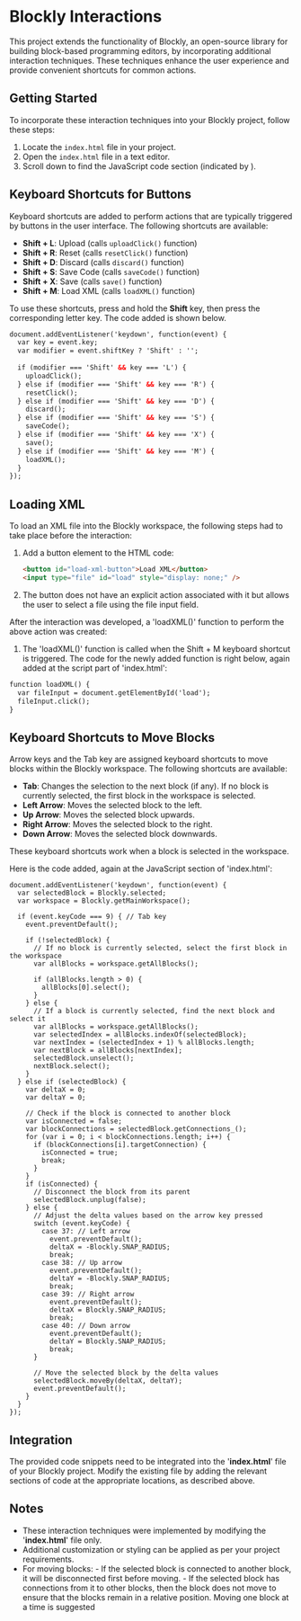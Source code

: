 # Blockly Interactions

This project extends the functionality of Blockly, an open-source library for building block-based programming editors, by incorporating additional interaction techniques. These techniques enhance the user experience and provide convenient shortcuts for common actions.

## Getting Started

To incorporate these interaction techniques into your Blockly project, follow these steps:

1. Locate the `index.html` file in your project.
2. Open the `index.html` file in a text editor.
3. Scroll down to find the JavaScript code section (indicated by <script> </script>).

## Keyboard Shortcuts for Buttons

Keyboard shortcuts are added to perform actions that are typically triggered by buttons in the user interface. The following shortcuts are available:

- **Shift + L**: Upload (calls `uploadClick()` function)
- **Shift + R**: Reset (calls `resetClick()` function)
- **Shift + D**: Discard (calls `discard()` function)
- **Shift + S**: Save Code (calls `saveCode()` function)
- **Shift + X**: Save (calls `save()` function)
- **Shift + M**: Load XML (calls `loadXML()` function)

To use these shortcuts, press and hold the **Shift** key, then press the corresponding letter key. The code added is shown below.

```html
document.addEventListener('keydown', function(event) {
  var key = event.key;
  var modifier = event.shiftKey ? 'Shift' : '';
  
  if (modifier === 'Shift' && key === 'L') {
    uploadClick();
  } else if (modifier === 'Shift' && key === 'R') {
    resetClick();
  } else if (modifier === 'Shift' && key === 'D') {
    discard();
  } else if (modifier === 'Shift' && key === 'S') {
    saveCode();
  } else if (modifier === 'Shift' && key === 'X') {
    save();
  } else if (modifier === 'Shift' && key === 'M') {
    loadXML();
  }
});
```

## Loading XML

To load an XML file into the Blockly workspace, the following steps had to take place before the interaction:

1. Add a button element to the HTML code:
   ```html
   <button id="load-xml-button">Load XML</button>
   <input type="file" id="load" style="display: none;" />
   ```
2. The button does not have an explicit action associated with it but allows the user to select a file using the file input field.

After the interaction was developed, a 'loadXML()' function to perform the above action was created:

1. The 'loadXML()' function is called when the Shift + M keyboard shortcut is triggered. The code for the newly added function is right below, again added at the script part of 'index.html':
```html
function loadXML() {
  var fileInput = document.getElementById('load');
  fileInput.click();
}
```

## Keyboard Shortcuts to Move Blocks
Arrow keys and the Tab key are assigned keyboard shortcuts to move blocks within the Blockly workspace. The following shortcuts are available:

- **Tab**: Changes the selection to the next block (if any). If no block is currently selected, the first block in the workspace is selected.
- **Left Arrow**: Moves the selected block to the left.
- **Up Arrow**: Moves the selected block upwards.
- **Right Arrow**: Moves the selected block to the right.
- **Down Arrow**: Moves the selected block downwards.

These keyboard shortcuts work when a block is selected in the workspace.

Here is the code added, again at the JavaScript section of 'index.html':
```
document.addEventListener('keydown', function(event) {
  var selectedBlock = Blockly.selected;
  var workspace = Blockly.getMainWorkspace();

  if (event.keyCode === 9) { // Tab key
    event.preventDefault();

    if (!selectedBlock) {
      // If no block is currently selected, select the first block in the workspace
      var allBlocks = workspace.getAllBlocks();

      if (allBlocks.length > 0) {
        allBlocks[0].select();
      }
    } else {
      // If a block is currently selected, find the next block and select it
      var allBlocks = workspace.getAllBlocks();
      var selectedIndex = allBlocks.indexOf(selectedBlock);
      var nextIndex = (selectedIndex + 1) % allBlocks.length;
      var nextBlock = allBlocks[nextIndex];
      selectedBlock.unselect();
      nextBlock.select();
    }
  } else if (selectedBlock) {
    var deltaX = 0;
    var deltaY = 0;

    // Check if the block is connected to another block
    var isConnected = false;
    var blockConnections = selectedBlock.getConnections_();
    for (var i = 0; i < blockConnections.length; i++) {
      if (blockConnections[i].targetConnection) {
        isConnected = true;
        break;
      }
    }    
    if (isConnected) {
      // Disconnect the block from its parent
      selectedBlock.unplug(false);
    } else {
      // Adjust the delta values based on the arrow key pressed
      switch (event.keyCode) {
        case 37: // Left arrow
          event.preventDefault();
          deltaX = -Blockly.SNAP_RADIUS;
          break;
        case 38: // Up arrow
          event.preventDefault();
          deltaY = -Blockly.SNAP_RADIUS;
          break;
        case 39: // Right arrow
          event.preventDefault(); 
          deltaX = Blockly.SNAP_RADIUS;
          break;
        case 40: // Down arrow
          event.preventDefault();
          deltaY = Blockly.SNAP_RADIUS;
          break;
      }

      // Move the selected block by the delta values
      selectedBlock.moveBy(deltaX, deltaY);
      event.preventDefault();
    }
  }
});
```

## Integration
The provided code snippets need to be integrated into the '**index.html**' file of your Blockly project. Modify the existing file by adding the relevant sections of code at the appropriate locations, as described above.

## Notes
- These interaction techniques were implemented by modifying the '**index.html**' file only.
- Additional customization or styling can be applied as per your project requirements.
- For moving blocks:
      - If the selected block is connected to another block, it will be disconnected first before moving.
      - If the selected block has connections from it to other blocks, then the block does not move to ensure that the blocks remain in a relative position. Moving one block at a time is suggested
